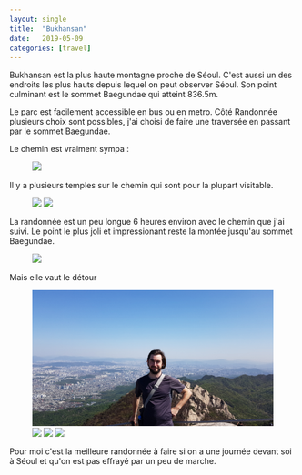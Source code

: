 ```yaml
---
layout: single
title:  "Bukhansan"
date:   2019-05-09
categories: [travel]
---
```


Bukhansan est la plus haute montagne proche de Séoul.
C'est aussi un des endroits les plus hauts depuis lequel on peut observer Séoul.
Son point culminant est le sommet Baegundae qui atteint 836.5m.

Le parc est facilement accessible en bus ou en metro.
Côté Randonnée plusieurs choix sont possibles, j'ai choisi de faire une traversée en passant par le sommet Baegundae.

Le chemin est vraiment sympa :
<figure>
	<img src="/assets/images/bukhansan/20190502_river.jpg">
</figure>

Il y a plusieurs temples sur le chemin qui sont pour la plupart visitable.

<figure>
	<img src="/assets/images/bukhansan/20190502_temple.jpg">
	<img src="/assets/images/bukhansan/20190502_temple2.jpg">
</figure>

La randonnée est un peu longue 6 heures environ avec le chemin que j'ai suivi. 
Le point le plus joli et impressionant reste la montée jusqu'au sommet Baegundae.

 <figure>
 	<img src="/assets/images/bukhansan/20190502_approach.jpg">
 </figure>
Mais elle vaut le détour 
 <figure>
 	<img src="/assets/images/bukhansan/20190502_view.jpg">
 	<img src="/assets/images/bukhansan/20190502_view2.jpg">
 	<img src="/assets/images/bukhansan/20190502_view3.jpg">
 	<img src="/assets/images/bukhansan/20190502_viewCouple.JPG">
 </figure>
 
Pour moi c'est la meilleure randonnée à faire si on a une journée devant soi à Séoul et qu'on est pas effrayé par un peu de marche.
